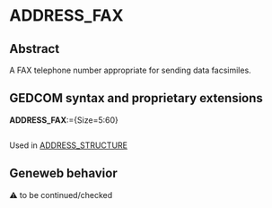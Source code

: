 ﻿# ADDRESS_FAX
## Abstract
A FAX telephone number appropriate for sending data facsimiles.


## GEDCOM syntax and proprietary extensions

**ADDRESS_FAX**:={Size=5:60}
<pre>
</pre>
Used in <a href=Ged.ADDRESS_STRUCTURE.md>ADDRESS_STRUCTURE</a><br />


## Geneweb behavior



:warning: to be continued/checked

